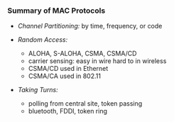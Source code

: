 ### Summary of MAC Protocols

-   _Channel Partitioning:_ by time, frequency, or code

-   _Random Access:_

    -   ALOHA, S-ALOHA, CSMA, CSMA/CD
    -   carrier sensing: easy in wire hard to in wireless
    -   CSMA/CD used in Ethernet
    -   CSMA/CA used in 802.11

-   _Taking Turns:_
    -   polling from central site, token passing
    -   bluetooth, FDDI, token ring
